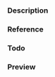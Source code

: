 ### Description

<!-- Your description here. -->

### Reference


### Todo

<!--
Remove this section at will, if your pull request is not WIP.

- [ ] Step 1
- [ ] Step 2
-->


### Preview

<!-- UI interface changes, prefer a image of screenshot to show it. -->
